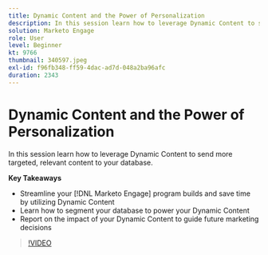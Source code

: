 ```yaml
---
title: Dynamic Content and the Power of Personalization
description: In this session learn how to leverage Dynamic Content to send more targeted, relevant content to your database.
solution: Marketo Engage
role: User
level: Beginner
kt: 9766
thumbnail: 340597.jpeg
exl-id: f96fb348-ff59-4dac-ad7d-048a2ba96afc
duration: 2343
---
```

# Dynamic Content and the Power of Personalization

In this session learn how to leverage Dynamic Content to send more targeted, relevant content to your database.

**Key Takeaways**

* Streamline your [!DNL Marketo Engage] program builds and save time by utilizing Dynamic Content
* Learn how to segment your database to power your Dynamic Content
* Report on the impact of your Dynamic Content to guide future marketing decisions

>[!VIDEO](https://video.tv.adobe.com/v/340597/?quality=12&learn=on)
